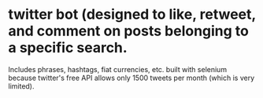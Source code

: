 # twitter bot (designed to like, retweet, and comment on posts belonging to a specific search. 
Includes phrases, hashtags, fiat currencies, etc. built with selenium because twitter's free API allows only 1500 tweets per month (which is very limited).
